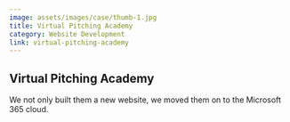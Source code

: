 ```yaml
---
image: assets/images/case/thumb-1.jpg
title: Virtual Pitching Academy
category: Website Development
link: virtual-pitching-academy
---
```

## Virtual Pitching Academy

We not only built them a new website, we moved them on to the Microsoft 365 cloud.
